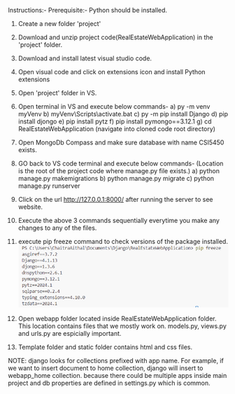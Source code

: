 Instructions:-
Prerequisite:- Python should be installed.
1) Create a new folder 'project'
2) Download and unzip project code(RealEstateWebApplication) in the 'project' folder.
3) Download and install latest visual studio code.
4) Open visual code and click on extensions icon and install Python extensions
5) Open 'project' folder in VS.
6) Open terminal in VS and execute below commands-
    a) py -m venv myVenv
    b) myVenv\Scripts\activate.bat
    c) py -m pip install Django
    d) pip install djongo
    e) pip install pytz
    f) pip install pymongo==3.12.1
    g) cd RealEstateWebApplication  (navigate into cloned code root directory)
8) Open MongoDb Compass and make sure database with name CSI5450 exists.
9) GO back to VS code terminal and execute below commands- (Location is the root of the project code where manage.py file exists.)
    a) python manage.py makemigrations
    b) python manage.py migrate
    c) python manage.py runserver

10) Click on the url http://127.0.0.1:8000/ after running the server to see website.
11) Execute the above 3 commands sequentially everytime you make any changes to any of the files.
12) execute pip freeze command to check versions of the package installed.
![alt text](image.png)

13) Open webapp folder located inside RealEstateWebApplication folder. This location contains files that we mostly work on. models.py, views.py and urls.py are espicially important.

14) Template folder and static folder contains html and css files.

NOTE: django looks for collections prefixed with app name. For example, if we want to insert document to home collection, django will insert to webapp_home collection. because there could be multiple apps inside main project and db properties are defined in settings.py which is common.
